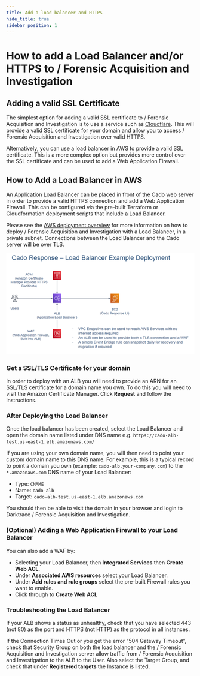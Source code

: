 ```yaml
---
title: Add a load balancer and HTTPS
hide_title: true
sidebar_position: 1
---
```


# How to add a Load Balancer and/or HTTPS to / Forensic Acquisition and Investigation

## Adding a valid SSL Certificate
The simplest option for adding a valid SSL certificate to / Forensic Acquisition and Investigation is to use a service such as [Cloudflare](https://www.cloudflare.com/). This will provide a valid SSL certificate for your domain and allow you to access / Forensic Acquisition and Investigation over valid HTTPS.

Alternatively, you can use a load balancer in AWS to provide a valid SSL certificate. This is a more complex option but provides more control over the SSL certificate and can be used to add a Web Application Firewall.

## How to Add a Load Balancer in AWS
An Application Load Balancer can be placed in front of the Cado web server in order to provide a valid HTTPS connection and add a Web Application Firewall. This can be configured via the pre-built Terraform or Cloudformation deployment scripts that include a Load Balancer.

Please see the [AWS deployment overview](/cado/deploy/aws/cloudformation) for more information on how to deploy / Forensic Acquisition and Investigation with a Load Balancer, in a private subnet. Connections between the Load Balancer and the Cado server will be over TLS.

![AWS Load Balancer 1](/img/aws-lb-1.png)

### Get a SSL/TLS Certificate for your domain
In order to deploy with an ALB you will need to provide an ARN for an SSL/TLS certificate for a domain name you own. To do this you will need to visit the Amazon Certificate Manager. Click **Request** and follow the instructions.

### After Deploying the Load Balancer
Once the load balancer has been created, select the Load Balancer and open the domain name listed under DNS name e.g. `https://cado-alb-test.us-east-1.elb.amazonaws.com/`

If you are using your own domain name, you will then need to point your custom domain name to this DNS name. For example, this is a typical record to point a domain you own (example: `cado-alb.your-company.com`) to the `*.amazonaws.com` DNS name of your Load Balancer:
* Type: `CNAME`
* Name: `cado-alb`
* Target: `cado-alb-test.us-east-1.elb.amazonaws.com`

You should then be able to visit the domain in your browser and login to Darktrace / Forensic Acquisition and Investigation.

### (Optional) Adding a Web Application Firewall to your Load Balancer
You can also add a WAF by:
* Selecting your Load Balancer, then **Integrated Services** then **Create Web ACL**.
* Under **Associated AWS resources** select your Load Balancer.
* Under **Add rules and rule groups** select the pre-built Firewall rules you want to enable.
* Click through to **Create Web ACL**

### Troubleshooting the Load Balancer
If your ALB shows a status as unhealthy, check that you have selected 443 (not 80) as the port and HTTPS (not HTTP) as the protocol in all instances.

If the Connection Times Out or you get the error “504 Gateway Timeout”, check that Security Group on both the load balancer and the / Forensic Acquisition and Investigation server allow traffic from / Forensic Acquisition and Investigation to the ALB to the User. Also select the Target Group, and check that under **Registered targets** the Instance is listed.

